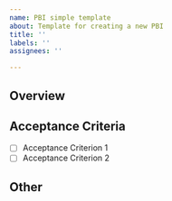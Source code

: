 ```yaml
---
name: PBI simple template
about: Template for creating a new PBI
title: ''
labels: ''
assignees: ''

---
```


## Overview  
<!-- 
As a [role], I want to [action], so that [benefit].  
-->

## Acceptance Criteria  
<!-- List the conditions under which this PBI can be considered complete. Specify the acceptance criteria in a checklist format. -->  
- [ ] Acceptance Criterion 1  
- [ ] Acceptance Criterion 2  

## Other  
<!-- Include here any related documents, similar past PBIs, notes, or remarks related to this PBI. -->
